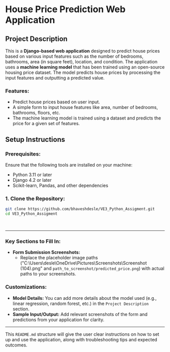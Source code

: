 # House Price Prediction Web Application

## Project Description
This is a **Django-based web application** designed to predict house prices based on various input features such as the number of bedrooms, bathrooms, area (in square feet), location, and condition. The application uses a **machine learning model** that has been trained using an open-source housing price dataset. The model predicts house prices by processing the input features and outputting a predicted value.

### Features:
- Predict house prices based on user input.
- A simple form to input house features like area, number of bedrooms, bathrooms, floors, etc.
- The machine learning model is trained using a dataset and predicts the price for a given set of features.

## Setup Instructions

### Prerequisites:
Ensure that the following tools are installed on your machine:
- Python 3.11 or later
- Django 4.2 or later
- Scikit-learn, Pandas, and other dependencies

### 1. Clone the Repository:
```bash
git clone https://github.com/bhaveshdesle/VE3_Python_Assigment.git
cd VE3_Python_Assigment

```

</br>


---

### **Key Sections to Fill In:**
- **Form Submission Screenshots:**
  - Replace the placeholder image paths ("C:\Users\desle\OneDrive\Pictures\Screenshots\Screenshot (104).png" and `path_to_screenshot/predicted_price.png`) with actual paths to your screenshots.

### **Customizations:**
- **Model Details:** You can add more details about the model used (e.g., linear regression, random forest, etc.) in the `Project Description` section.
- **Sample Input/Output:** Add relevant screenshots of the form and predictions from your application for clarity.

---

This `README.md` structure will give the user clear instructions on how to set up and use the application, along with troubleshooting tips and expected outcomes.


